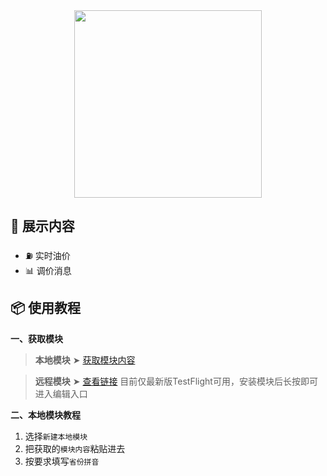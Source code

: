 <div align="center">
<img src="https://raw.githubusercontent.com/cc63/Surge/main/Module/Panel/QiYou/Moore/You.png" width="300">
</div>

## 🚀 展示内容

- ⛽️ 实时油价
- 📊 调价消息

## 📦 使用教程

**一、获取模块**

> **本地模块** ➤ [获取模块内容](https://raw.githubusercontent.com/cc63/Surge/main/Module/Panel/QiYou/Moore/QiYou.sgmodule)

> **远程模块** ➤ [查看链接](https://raw.githubusercontent.com/cc63/Surge/main/Module/Panel/QiYou/Moore/YouJia_TF.sgmodule) 目前仅最新版TestFlight可用，安装模块后长按即可进入编辑入口


**二、本地模块教程**

1. 选择`新建本地模块`
2. 把获取的`模块内容`粘贴进去
3. 按要求填写`省份拼音`
